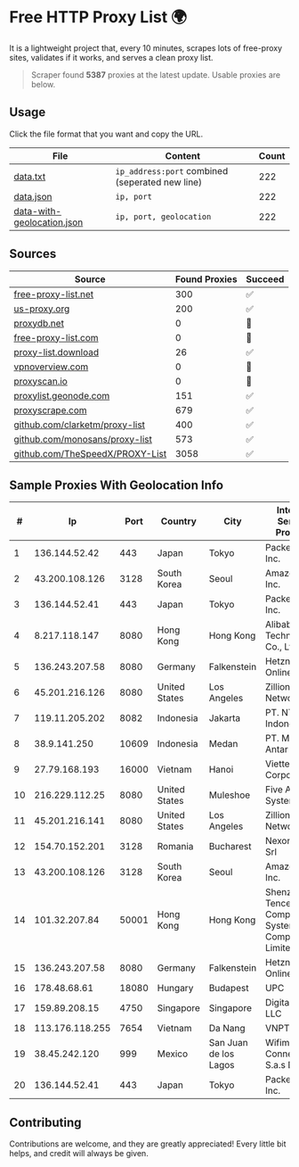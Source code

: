 
# Free HTTP Proxy List 🌍

It is a lightweight project that, every 10 minutes, scrapes lots of free-proxy sites, validates if it works, and serves a clean proxy list.


> Scraper found **5387** proxies at the latest update. Usable proxies are below.

## Usage

Click the file format that you want and copy the URL.


|File|Content|Count|
|----|-------|-----|
|[data.txt](https://raw.githubusercontent.com/themiralay/Proxy-List-World/master/data.txt)|`ip_address:port` combined (seperated new line)|222|
|[data.json](https://raw.githubusercontent.com/themiralay/Proxy-List-World/master/data.json)|`ip, port`|222|
|[data-with-geolocation.json](https://raw.githubusercontent.com/themiralay/Proxy-List-World/master/data-with-geolocation.json)|`ip, port, geolocation`|222|

## Sources

|Source|Found Proxies|Succeed|
|------|-------------|-------|
|[free-proxy-list.net](https://free-proxy-list.net)|300|✅|
|[us-proxy.org](https://www.us-proxy.org)|200|✅|
|[proxydb.net](http://proxydb.net)|0|🚫|
|[free-proxy-list.com](https://free-proxy-list.com/?page=&port=&type%5B%5D=http&type%5B%5D=https&up_time=0&search=Search)|0|🚫|
|[proxy-list.download](https://www.proxy-list.download/HTTP)|26|✅|
|[vpnoverview.com](https://vpnoverview.com/privacy/anonymous-browsing/free-proxy-servers)|0|🚫|
|[proxyscan.io](https://www.proxyscan.io)|0|🚫|
|[proxylist.geonode.com](https://proxylist.geonode.com/api/proxy-list?limit=300&page=1&sort_by=lastChecked&sort_type=desc&protocols=http,https)|151|✅|
|[proxyscrape.com](https://api.proxyscrape.com/v2/?request=displayproxies&protocol=http&timeout=10000&country=all&ssl=all&anonymity=all)|679|✅|
|[github.com/clarketm/proxy-list](https://raw.githubusercontent.com/clarketm/proxy-list/master/proxy-list-raw.txt)|400|✅|
|[github.com/monosans/proxy-list](https://raw.githubusercontent.com/monosans/proxy-list/main/proxies/http.txt)|573|✅|
|[github.com/TheSpeedX/PROXY-List](https://raw.githubusercontent.com/TheSpeedX/PROXY-List/master/http.txt)|3058|✅|


## Sample Proxies With Geolocation Info

|#|Ip|Port|Country|City|Internet Service Provider|
|-|--|----|-------|----|-------------------------|
|1|136.144.52.42|443|Japan|Tokyo|Packet Host, Inc.|
|2|43.200.108.126|3128|South Korea|Seoul|Amazon.com, Inc.|
|3|136.144.52.41|443|Japan|Tokyo|Packet Host, Inc.|
|4|8.217.118.147|8080|Hong Kong|Hong Kong|Alibaba (US) Technology Co., Ltd.|
|5|136.243.207.58|8080|Germany|Falkenstein|Hetzner Online GmbH|
|6|45.201.216.126|8080|United States|Los Angeles|Zillion Network Inc.|
|7|119.11.205.202|8082|Indonesia|Jakarta|PT. NTT Indonesia|
|8|38.9.141.250|10609|Indonesia|Medan|PT. Media Antar Nusa|
|9|27.79.168.193|16000|Vietnam|Hanoi|Viettel Corporation|
|10|216.229.112.25|8080|United States|Muleshoe|Five Area Systems, LLC|
|11|45.201.216.141|8080|United States|Los Angeles|Zillion Network Inc.|
|12|154.70.152.201|3128|Romania|Bucharest|NexonHost Srl|
|13|43.200.108.126|3128|South Korea|Seoul|Amazon.com, Inc.|
|14|101.32.207.84|50001|Hong Kong|Hong Kong|Shenzhen Tencent Computer Systems Company Limited|
|15|136.243.207.58|8080|Germany|Falkenstein|Hetzner Online GmbH|
|16|178.48.68.61|18080|Hungary|Budapest|UPC|
|17|159.89.208.15|4750|Singapore|Singapore|DigitalOcean, LLC|
|18|113.176.118.255|7654|Vietnam|Da Nang|VNPT|
|19|38.45.242.120|999|Mexico|San Juan de los Lagos|Wifimax Connection S.a.s De C.V|
|20|136.144.52.41|443|Japan|Tokyo|Packet Host, Inc.|



## Contributing

Contributions are welcome, and they are greatly appreciated! Every
little bit helps, and credit will always be given.

